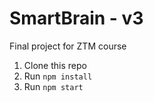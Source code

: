 # SmartBrain - v3
Final project for ZTM course


1. Clone this repo
2. Run `npm install`
3. Run `npm start`

